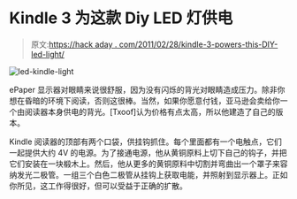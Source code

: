 # Kindle 3 为这款 Diy LED 灯供电

> 原文:[https://hack aday . com/2011/02/28/kindle-3-powers-this-DIY-led-light/](https://hackaday.com/2011/02/28/kindle-3-powers-this-diy-led-light/)

![](../Images/4663d65cca771c9683dacfa2a6008138.png "led-kindle-light")

ePaper 显示器对眼睛来说很舒服，因为没有闪烁的背光对眼睛造成压力。除非你想在昏暗的环境下阅读，否则这很棒。当然，如果你愿意付钱，亚马逊会卖给你一个由阅读器本身供电的背光。[Txoof]认为价格有点太高，所以他建造了自己的版本。

Kindle 阅读器的顶部有两个口袋，供挂钩抓住。每个里面都有一个电触点，它们一起提供大约 4V 的电源。为了接通电源，他从黄铜原料上切下自己的钩子，并把它们安装在一块椴木上。然后，他从更多的黄铜原料中切割并弯曲出一个罩子来容纳发光二极管。一组三个白色二极管从挂钩上获取电能，并照射到显示器上。正如你所见，这工作得很好，但可以受益于正确的扩散。